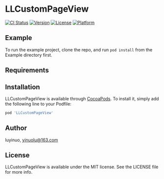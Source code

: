 # LLCustomPageView

[![CI Status](https://img.shields.io/travis/luyinuo/LLCustomPageView.svg?style=flat)](https://travis-ci.org/luyinuo/LLCustomPageView)
[![Version](https://img.shields.io/cocoapods/v/LLCustomPageView.svg?style=flat)](https://cocoapods.org/pods/LLCustomPageView)
[![License](https://img.shields.io/cocoapods/l/LLCustomPageView.svg?style=flat)](https://cocoapods.org/pods/LLCustomPageView)
[![Platform](https://img.shields.io/cocoapods/p/LLCustomPageView.svg?style=flat)](https://cocoapods.org/pods/LLCustomPageView)

## Example

To run the example project, clone the repo, and run `pod install` from the Example directory first.

## Requirements

## Installation

LLCustomPageView is available through [CocoaPods](https://cocoapods.org). To install
it, simply add the following line to your Podfile:

```ruby
pod 'LLCustomPageView'
```

## Author

luyinuo, yinuolu@163.com

## License

LLCustomPageView is available under the MIT license. See the LICENSE file for more info.
